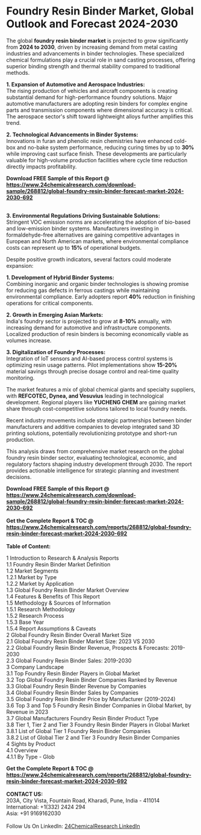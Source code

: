 <h1>Foundry Resin Binder Market, Global Outlook and Forecast 2024-2030</h1><p>The global <strong>foundry resin binder market</strong> is projected to grow significantly from <strong>2024 to 2030</strong>, driven by increasing demand from metal casting industries and advancements in binder technologies. These specialized chemical formulations play a crucial role in sand casting processes, offering superior binding strength and thermal stability compared to traditional methods.</p><p><strong>1. Expansion of Automotive and Aerospace Industries:</strong><br>
The rising production of vehicles and aircraft components is creating substantial demand for high-performance foundry solutions. Major automotive manufacturers are adopting resin binders for complex engine parts and transmission components where dimensional accuracy is critical. The aerospace sector's shift toward lightweight alloys further amplifies this trend.</p><p><strong>2. Technological Advancements in Binder Systems:</strong><br>
Innovations in furan and phenolic resin chemistries have enhanced cold-box and no-bake system performance, reducing curing times by up to <strong>30%</strong> while improving cast surface finish. These developments are particularly valuable for high-volume production facilities where cycle time reduction directly impacts profitability.</p><div><b>Download FREE Sample of this Report @ 
            <a href="https://www.24chemicalresearch.com/download-sample/268812/global-foundry-resin-binder-forecast-market-2024-2030-692">
            https://www.24chemicalresearch.com/download-sample/268812/global-foundry-resin-binder-forecast-market-2024-2030-692</a></b></div><br><p><strong>3. Environmental Regulations Driving Sustainable Solutions:</strong><br>
Stringent VOC emission norms are accelerating the adoption of bio-based and low-emission binder systems. Manufacturers investing in formaldehyde-free alternatives are gaining competitive advantages in European and North American markets, where environmental compliance costs can represent up to <strong>15%</strong> of operational budgets.</p><p>Despite positive growth indicators, several factors could moderate expansion:</p><p><strong>1. Development of Hybrid Binder Systems:</strong><br>
Combining inorganic and organic binder technologies is showing promise for reducing gas defects in ferrous castings while maintaining environmental compliance. Early adopters report <strong>40%</strong> reduction in finishing operations for critical components.</p><p><strong>2. Growth in Emerging Asian Markets:</strong><br>
India's foundry sector is projected to grow at <strong>8-10%</strong> annually, with increasing demand for automotive and infrastructure components. Localized production of resin binders is becoming economically viable as volumes increase.</p><p><strong>3. Digitalization of Foundry Processes:</strong><br>
Integration of IoT sensors and AI-based process control systems is optimizing resin usage patterns. Pilot implementations show <strong>15-20%</strong> material savings through precise dosage control and real-time quality monitoring.</p><p>The market features a mix of global chemical giants and specialty suppliers, with <strong>REFCOTEC, Dynea, and Vesuvius</strong> leading in technological development. Regional players like <strong>YUCHENG CHEM</strong> are gaining market share through cost-competitive solutions tailored to local foundry needs.</p><p>Recent industry movements include strategic partnerships between binder manufacturers and additive companies to develop integrated sand 3D printing solutions, potentially revolutionizing prototype and short-run production.</p><p>This analysis draws from comprehensive market research on the global foundry resin binder sector, evaluating technological, economic, and regulatory factors shaping industry development through 2030. The report provides actionable intelligence for strategic planning and investment decisions.</p><div><b>Download FREE Sample of this Report @ 
            <a href="https://www.24chemicalresearch.com/download-sample/268812/global-foundry-resin-binder-forecast-market-2024-2030-692">
            https://www.24chemicalresearch.com/download-sample/268812/global-foundry-resin-binder-forecast-market-2024-2030-692</a></b></div><br><div><b>Get the Complete Report & TOC @ 
            <a href="https://www.24chemicalresearch.com/reports/268812/global-foundry-resin-binder-forecast-market-2024-2030-692">
            https://www.24chemicalresearch.com/reports/268812/global-foundry-resin-binder-forecast-market-2024-2030-692</a></b></div><br>
            <b>Table of Content:</b><p>1 Introduction to Research & Analysis Reports<br />
    1.1 Foundry Resin Binder Market Definition<br />
    1.2 Market Segments<br />
        1.2.1 Market by Type<br />
        1.2.2 Market by Application<br />
    1.3 Global Foundry Resin Binder Market Overview<br />
    1.4 Features & Benefits of This Report<br />
    1.5 Methodology & Sources of Information<br />
        1.5.1 Research Methodology<br />
        1.5.2 Research Process<br />
        1.5.3 Base Year<br />
        1.5.4 Report Assumptions & Caveats<br />
2 Global Foundry Resin Binder Overall Market Size<br />
    2.1 Global Foundry Resin Binder Market Size: 2023 VS 2030<br />
    2.2 Global Foundry Resin Binder Revenue, Prospects & Forecasts: 2019-2030<br />
    2.3 Global Foundry Resin Binder Sales: 2019-2030<br />
3 Company Landscape<br />
    3.1 Top Foundry Resin Binder Players in Global Market<br />
    3.2 Top Global Foundry Resin Binder Companies Ranked by Revenue<br />
    3.3 Global Foundry Resin Binder Revenue by Companies<br />
    3.4 Global Foundry Resin Binder Sales by Companies<br />
    3.5 Global Foundry Resin Binder Price by Manufacturer (2019-2024)<br />
    3.6 Top 3 and Top 5 Foundry Resin Binder Companies in Global Market, by Revenue in 2023<br />
    3.7 Global Manufacturers Foundry Resin Binder Product Type<br />
    3.8 Tier 1, Tier 2 and Tier 3 Foundry Resin Binder Players in Global Market<br />
        3.8.1 List of Global Tier 1 Foundry Resin Binder Companies<br />
        3.8.2 List of Global Tier 2 and Tier 3 Foundry Resin Binder Companies<br />
4 Sights by Product<br />
    4.1 Overview<br />
        4.1.1 By Type - Glob</p><div><b>Get the Complete Report & TOC @ 
            <a href="https://www.24chemicalresearch.com/reports/268812/global-foundry-resin-binder-forecast-market-2024-2030-692">
            https://www.24chemicalresearch.com/reports/268812/global-foundry-resin-binder-forecast-market-2024-2030-692</a></b></div><br><b>CONTACT US:</b><br>
            203A, City Vista, Fountain Road, Kharadi, Pune, India - 411014<br>
            International: +1(332) 2424 294<br>
            Asia: +91 9169162030 <br><br>
            Follow Us On LinkedIn: <a href="https://www.linkedin.com/company/24chemicalresearch/">24ChemicalResearch LinkedIn</a>
